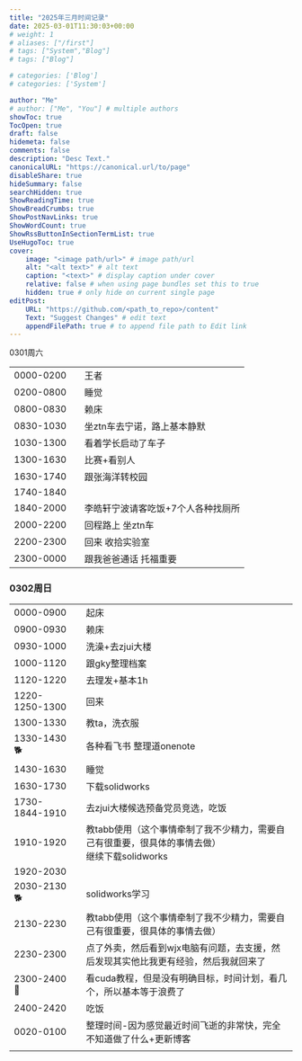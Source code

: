 ```yaml
---
title: "2025年三月时间记录"
date: 2025-03-01T11:30:03+00:00
# weight: 1
# aliases: ["/first"]
# tags: ["System","Blog"]
# tags: ["Blog"]

# categories: ['Blog']
# categories: ['System']

author: "Me"
# author: ["Me", "You"] # multiple authors
showToc: true
TocOpen: true
draft: false
hidemeta: false
comments: false
description: "Desc Text."
canonicalURL: "https://canonical.url/to/page"
disableShare: true
hideSummary: false
searchHidden: true
ShowReadingTime: true
ShowBreadCrumbs: true
ShowPostNavLinks: true
ShowWordCount: true
ShowRssButtonInSectionTermList: true
UseHugoToc: true
cover:
    image: "<image path/url>" # image path/url
    alt: "<alt text>" # alt text
    caption: "<text>" # display caption under cover
    relative: false # when using page bundles set this to true
    hidden: true # only hide on current single page
editPost:
    URL: "https://github.com/<path_to_repo>/content"
    Text: "Suggest Changes" # edit text
    appendFilePath: true # to append file path to Edit link
---
```


0301周六

|           |     |                    |
| --------- | --- | ------------------ |
| 0000-0200 |     | 王者                 |
| 0200-0800 |     | 睡觉                 |
| 0800-0830 |     | 赖床                 |
| 0830-1030 |     | 坐ztn车去宁诺，路上基本静默    |
| 1030-1300 |     | 看着学长启动了车子          |
| 1300-1630 |     | 比赛+看别人             |
| 1630-1740 |     | 跟张海洋转校园            |
| 1740-1840 |     |                    |
| 1840-2000 |     | 李皓轩宁波请客吃饭+7个人各种找厕所 |
| 2000-2200 |     | 回程路上 坐ztn车         |
| 2200-2300 |     | 回来 收拾实验室           |
| 2300-0000 |     | 跟我爸爸通话 托福重要        |


### 0302周日

|                |     |                                                           |
| -------------- | --- | --------------------------------------------------------- |
| 0000-0900      |     | 起床                                                        |
| 0900-0930      |     | 赖床                                                        |
| 0930-1000      |     | 洗澡+去zjui大楼                                                |
| 1000-1120      |     | 跟gky整理档案                                                  |
| 1120-1220      |     | 去理发+基本1h                                                  |
| 1220-1250-1300 |     | 回来                                                        |
| 1300-1330      |     | 教ta，洗衣服                                                   |
| 1330-1430🐕    |     | 各种看飞书 整理道onenote                                          |
| 1430-1630      |     | 睡觉                                                        |
| 1630-1730      |     | 下载solidworks                                              |
| 1730-1844-1910 |     | 去zjui大楼候选预备党员竞选，吃饭                                        |
| 1910-1920      |     | 教tabb使用（这个事情牵制了我不少精力，需要自己有很重要，很具体的事情去做）<br>继续下载solidworks |
| 1920-2030      |     |                                                           |
| 2030-2130🐕    |     | solidworks学习                                              |
| 2130-2230      |     | 教tabb使用（这个事情牵制了我不少精力，需要自己有很重要，很具体的事情去做）                   |
| 2230-2300      |     | 点了外卖，然后看到wjx电脑有问题，去支援，然后发现其实他比我更有经验，然后我就回来了               |
| 2300-2400🐉    |     | 看cuda教程，但是没有明确目标，时间计划，看几个，所以基本等于浪费了                       |
| 2400-2420      |     | 吃饭                                                        |
| 0020-0100      |     | 整理时间-因为感觉最近时间飞逝的非常快，完全不知道做了什么+更新博客                        |
|                |     |                                                           |

